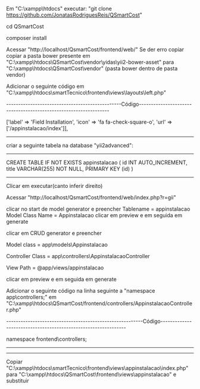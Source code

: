 Em "C:\xampp\htdocs" executar: "git clone https://github.com/JonatasRodriguesReis/QSmartCost"

cd QSmartCost

composer install

Acessar "http://localhost/QsmartCost/frontend/web/"
Se der erro copiar copiar a pasta bower presente em "C:\xampp\htdocs\QSmartCost\vendor\yidas\yii2-bower-asset" para "C:\xampp\htdocs\QSmartCost\vendor"
(pasta bower dentro de pasta vendor)

Adicionar o seguinte código em "C:\xampp\htdocs\smartTecnico\frontend\views\layouts\left.php"

------------------------------------------------Código-----------------------------------------------------------------

['label' => 'Field Installation', 'icon' => 'fa fa-check-square-o', 'url' => ['/appinstalacao/index']],

----------------------------------------------------------------------------------------------------------

criar a seguinte tabela na database "yii2advanced":

----------------------------------------------------------------------------------------------------------

CREATE TABLE IF NOT EXISTS appinstalacao (
    id INT AUTO_INCREMENT,
    title VARCHAR(255) NOT NULL,
    PRIMARY KEY (id)
)

----------------------------------------------------------------------------------------------------------

Clicar em executar(canto inferir direito)

Acessar "http://localhost/QsmartCost/frontend/web/index.php?r=gii"

clicar no start de model generator e preencher
Tablename = appinstalacao
Model Class Name = Appinstalacao
clicar em preview e em seguida em generate

clicar em CRUD generator e preencher

Model class = app\models\Appinstalacao

Controller Class = app\controllers\AppinstalacaoController

View Path = @app/views/appinstalacao

clicar em preview e em seguida em generate

Adicionar o seguinte código na linha seguinte a "namespace app\controllers;" em "C:\xampp\htdocs\QSmartCost/frontend/controllers/AppinstalacaoController.php"

---------------------------------------------------------Código---------------------------------------------------------------

namespace frontend\controllers;

------------------------------------------------------------------------------------------------------------


****************************************************************************************************************************************
Copiar "C:\xampp\htdocs\smartTecnico\frontend\views\appinstalacao\index.php" para "C:\xampp\htdocs\QSmartCost\frontend\views\appinstalacao" e substituir




